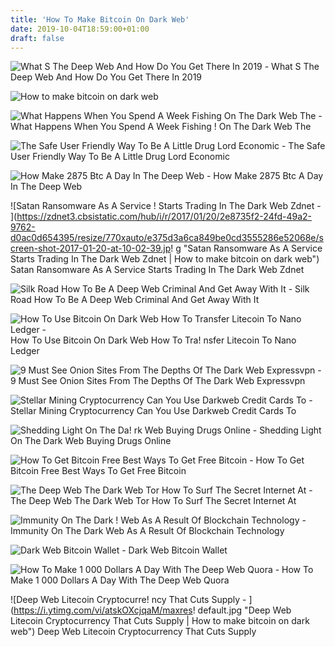 ```yaml
---
title: 'How To Make Bitcoin On Dark Web'
date: 2019-10-04T18:59:00+01:00
draft: false
---
```


![What S The Deep Web And How Do You Get There In 2019 - ](https://www.cloudwards.net/wp-content/uploads/2018/09/whats-the-deep-web.png "What S The Deep Web And How Do You Get There In 2019 | How to make bitcoin on dark web") What S The Deep Web And How Do You Get There In 2019

![How to make bitcoin on dark web](https://cms.qz.com/wp-content/uploads/2015/07/gray2.jpeg?quality=75&strip=all&w=410&h=240.45410628019326 "How to make bitcoin on dark web") 

![What Happens When You Spend A Week Fishing On The Dark Web The - ](https://static.independent.co.uk/s3fs-public/thumbnails/image/2018/09/11/09/dark-web-3.jpg?w968h681 "What Happens When You Spend A Week Fishing On The Dark Web The | How to make bitcoin on dark web") What Happens When You Spend A Week Fishing ! On The Dark Web The

![The Safe User Friendly Way To Be A Little Drug Lord Economic - ](https://cms.qz.com/wp-content/uploads/2015/08/screen-shot-2015-09-11-at-10-37-05-am.jpg?quality=75&strip=all&w=410&h=221.39375476009138 "The Safe User Friendly Way To Be A Little Drug Lord Economic | How to make bitcoin on dark web") The Safe User Friendly Way To Be A Little Drug Lord Economic

![How Make 2875 Btc A Day In The Deep Web - ](https://idigitalmart.com/wp-content/uploads/2017/01/bitcoin-apoclypse.bmp "How Make 2875 Btc A Day In The Deep Web | How to make bitcoin on dark web") How Make 2875 Btc A Day In The Deep Web

![Satan Ransomware As A Service !   Starts Trading In The Dark Web Zdnet - ](https://zdnet3.cbsistatic.com/hub/i/r/2017/01/20/2e8735f2-24fd-49a2-9762-d0ac0d654395/resize/770xauto/e375d3a6ca849be0cd3555286e52068e/screen-shot-2017-01-20-at-10-02-39.jp!   g "Satan Ransomware As A Service Starts Trading In The Dark Web Zdnet | How to make bitcoin on dark web") Satan Ransomware As A Service Starts Trading In The Dark Web Zdnet

![Silk Road How To Be A Deep Web Criminal And Get Away With It - ](https://www.extremetech.com/wp-content/uploads/2013/10/silk-road-header-640x353.jpg "Silk Road How To Be A Deep Web Criminal And Get Away With It | How to make bitcoin on dark web") Silk Road How To Be A Deep Web Criminal And Get Away With It

![How To Use Bitcoin On Dark Web How To Transfer Litecoin To Nano Ledger - ](https://cryptospaceguides.com/wp-content/uploads/2017/12/Ledger-Wallet-Bitcoin.png "How To Use Bitcoin On Dark Web How To Transfer Litecoin To Nano Ledger | How to make bitcoin on dark web") How To Use Bitcoin On Dark Web How To Tra! nsfer Litecoin To Nano Ledger

![9 Must See Onion Sites From The Depths Of The Dark Web Expressvpn - ](https://s22908.pcdn.co/wp-content/uploads/2016/09/bitcoin-blockchain-onion.jpg "9 Must See Onion Sites From The Depths Of The Dark Web Expressvpn | How to make bitcoin on dark web") 9 Must See Onion Sites From The Depths Of The Dark Web Expressvpn

![Stellar Mining Cryptocurrency Can You Use Darkweb Credit Cards To - ](https://qph.fs.quoracdn.net/main-qimg-1bef64cfefca15fd2b932d6a3406f4b6 "Stellar Mining Cryptocurrency Can You Use Darkweb Credit Cards To | How to make bitcoin on dark web") Stellar Mining Cryptocurrency Can You Use Darkweb Credit Cards To

![Shedding Light On The Da!   rk Web Buying Drugs Online - ](https://www.economist.com/sites/default/files/images/print-edition/20160716_IRC980.png "Shedding Light On The Dark Web Bu!   ying Drugs Online | How to make bitcoin on dark web") Shedding Light On The Dark Web Buying Drugs Online

![How To Get Bitcoin Free Best Ways To Get Free Bitcoin - ](https://www.deepwebsiteslinks.com/wp-content/uploads/2017/04/1.jpg "How To Get Bitcoin Free Best Ways To Get Free Bitcoin | How to make bitcoin on dark web") How To Get Bitcoin Free Best Ways To Get Free Bitcoin

![The Deep Web The Dark Web Tor How To Surf The Secret Internet At - ](https://www.whoishostingthis.com/wp-content/uploads/2017/03/tor-deep-web2.png "The Deep Web The Dark Web Tor How To Surf The Secret Internet At | How to make bitcoin on dark web") The Deep Web The Dark Web Tor How To Surf The Secret Internet At

![Immunity On The Dark !   Web As A Result Of Blockchain Technology - ](https://miro.medium.com/max/1400/0*vR-CVSvO9JSTFwuu.png "Immunity On The Dark Web As A Result Of Blockchain Technology | How to make bitcoin on dark web") Immunity On The Dark Web As A Result Of Blockchain Technology

![Dark Web Bitcoin Wallet - ](https://image.slidesharecdn.com/thedeepweb-seminar-copy-160220124645/95/the-deep-web-tor-network-and-internet-anonymity-14-638.jpg?cb\u003d1471952490 "Dark Web Bitcoin Wallet | How to make bitcoin on dark web") Dark Web Bitcoin Wallet

![How To Make 1 000 Dollars A Day With The Deep Web Quora - ](https://qph.fs.quoracdn.net/main-qimg-0a57b0aeb843aee57ea1e958becdc613 "How To Make 1 000 Dollars A Day With The Deep Web Quora | How to make bitcoin on dark web") How To Make 1 000 Dollars A Day With The Deep Web Quora

![Deep Web Litecoin Cryptocurre!   ncy That Cuts Supply - ](https://i.ytimg.com/vi/atskOXcjqaM/maxres!   default.jpg "Deep Web Litecoin Cryptocurrency That Cuts Supply | How to make bitcoin on dark web") Deep Web Litecoin Cryptocurrency That Cuts Supply